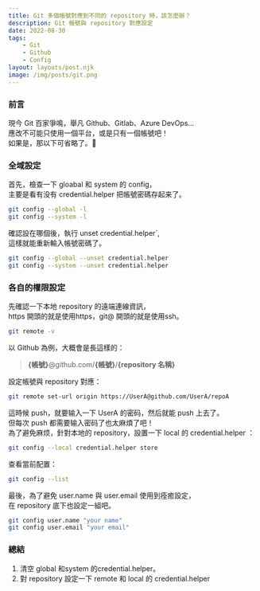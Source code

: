 ```yaml
---
title: Git 多個帳號對應到不同的 repository 時，該怎麼辦？
description: Git 帳號與 repository 對應設定
date: 2022-08-30
tags:
    - Git
    - Github
    - Config
layout: layouts/post.njk
image: /img/posts/git.png
---
```


### 前言

現今 Git 百家爭鳴，舉凡 Github、Gitlab、Azure DevOps...  
應改不可能只使用一個平台，或是只有一個帳號吧！  
如果是，那以下可省略了。👋

### 全域設定

首先，檢查一下 gloabal 和 system 的 config，  
主要是看有没有 credential.helper 把帳號密碼存起来了。

```bash
git config --global -l
git config --system -l
```

確認設在哪個後，執行 unset credential.helper`,  
這樣就能重新輸入帳號密碼了。

```bash
git config --global --unset credential.helper
git config --system --unset credential.helper
```

### 各自的權限設定

先確認一下本地 repository 的遠端連線資訊，  
https 開頭的就是使用https，git@ 開頭的就是使用ssh。

```bash
git remote -v
```

以 Github 為例，大概會是長這樣的：

>**{帳號}**@github.com/**{帳號}**/**{repository 名稱}**

設定帳號與 repository 對應：

```bash
git remote set-url origin https://UserA@github.com/UserA/repoA
```

這時候 push，就要输入一下 UserA 的密码，然后就能 push 上去了。  
但每次 push 都需要输入密码了也太麻煩了吧！  
為了避免麻烦，針對本地的 repository，設置一下 local 的 credential.helper ：
```bash
git config --local credential.helper store
```

查看當前配置：
```bash
git config --list
```

最後，為了避免 user.name 與 user.email 使用到痊癒設定，  
在 repository 底下也設定一組吧。

```bash
git config user.name "your name"
git config user.email "your email"
```

### 總結
1. 清空 global 和system 的credential.helper。
2. 對 repository 設定一下 remote 和 local 的 credential.helper